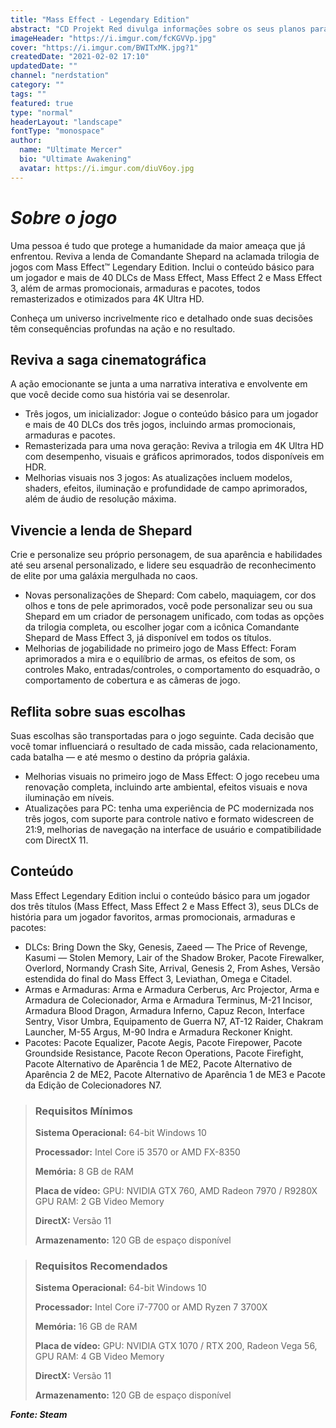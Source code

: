 ```yaml
---
title: "Mass Effect - Legendary Edition"
abstract: "CD Projekt Red divulga informações sobre os seus planos para os próximos meses."
imageHeader: "https://i.imgur.com/fcKGVVp.jpg"
cover: "https://i.imgur.com/BWITxMK.jpg?1"
createdDate: "2021-02-02 17:10"
updatedDate: ""
channel: "nerdstation"
category: ""
tags: ""
featured: true
type: "normal"
headerLayout: "landscape"
fontType: "monospace"
author:
  name: "Ultimate Mercer"
  bio: "Ultimate Awakening"
  avatar: https://i.imgur.com/diuV6oy.jpg
---
```


# _**Sobre o jogo**_

Uma pessoa é tudo que protege a humanidade da maior ameaça que já enfrentou. Reviva a lenda de Comandante Shepard na aclamada trilogia de jogos com Mass Effect™ Legendary Edition. Inclui o conteúdo básico para um jogador e mais de 40 DLCs de Mass Effect, Mass Effect 2 e Mass Effect 3, além de armas promocionais, armaduras e pacotes, todos remasterizados e otimizados para 4K Ultra HD.

Conheça um universo incrivelmente rico e detalhado onde suas decisões têm consequências profundas na ação e no resultado.

## Reviva a saga cinematográfica

A ação emocionante se junta a uma narrativa interativa e envolvente em que você decide como sua história vai se desenrolar.

- Três jogos, um inicializador: Jogue o conteúdo básico para um jogador e mais de 40 DLCs dos três jogos, incluindo armas promocionais, armaduras e pacotes.
- Remasterizada para uma nova geração: Reviva a trilogia em 4K Ultra HD com desempenho, visuais e gráficos aprimorados, todos disponíveis em HDR.
- Melhorias visuais nos 3 jogos: As atualizações incluem modelos, shaders, efeitos, iluminação e profundidade de campo aprimorados, além de áudio de resolução máxima.

## Vivencie a lenda de Shepard

Crie e personalize seu próprio personagem, de sua aparência e habilidades até seu arsenal personalizado, e lidere seu esquadrão de reconhecimento de elite por uma galáxia mergulhada no caos.

- Novas personalizações de Shepard: Com cabelo, maquiagem, cor dos olhos e tons de pele aprimorados, você pode personalizar seu ou sua Shepard em um criador de personagem unificado, com todas as opções da trilogia completa, ou escolher jogar com a icônica Comandante Shepard de Mass Effect 3, já disponível em todos os títulos.
- Melhorias de jogabilidade no primeiro jogo de Mass Effect: Foram aprimorados a mira e o equilíbrio de armas, os efeitos de som, os controles Mako, entradas/controles, o comportamento do esquadrão, o comportamento de cobertura e as câmeras de jogo.

## Reflita sobre suas escolhas

Suas escolhas são transportadas para o jogo seguinte. Cada decisão que você tomar influenciará o resultado de cada missão, cada relacionamento, cada batalha — e até mesmo o destino da própria galáxia.

- Melhorias visuais no primeiro jogo de Mass Effect: O jogo recebeu uma renovação completa, incluindo arte ambiental, efeitos visuais e nova iluminação em níveis.
- Atualizações para PC: tenha uma experiência de PC modernizada nos três jogos, com suporte para controle nativo e formato widescreen de 21:9, melhorias de navegação na interface de usuário e compatibilidade com DirectX 11.

## Conteúdo

Mass Effect Legendary Edition inclui o conteúdo básico para um jogador dos três títulos (Mass Effect, Mass Effect 2 e Mass Effect 3), seus DLCs de história para um jogador favoritos, armas promocionais, armaduras e pacotes:

- DLCs: Bring Down the Sky, Genesis, Zaeed — The Price of Revenge, Kasumi — Stolen Memory, Lair of the Shadow Broker, Pacote Firewalker, Overlord, Normandy Crash Site, Arrival, Genesis 2, From Ashes, Versão estendida do final do Mass Effect 3, Leviathan, Omega e Citadel.
- Armas e Armaduras: Arma e Armadura Cerberus, Arc Projector, Arma e Armadura de Colecionador, Arma e Armadura Terminus, M-21 Incisor, Armadura Blood Dragon, Armadura Inferno, Capuz Recon, Interface Sentry, Visor Umbra, Equipamento de Guerra N7, AT-12 Raider, Chakram Launcher, M-55 Argus, M-90 Indra e Armadura Reckoner Knight.
- Pacotes: Pacote Equalizer, Pacote Aegis, Pacote Firepower, Pacote Groundside Resistance, Pacote Recon Operations, Pacote Firefight, Pacote Alternativo de Aparência 1 de ME2, Pacote Alternativo de Aparência 2 de ME2, Pacote Alternativo de Aparência 1 de ME3 e Pacote da Edição de Colecionadores N7.

> ### **Requisitos Mínimos**
>
> **Sistema Operacional:** 64-bit Windows 10
>
> **Processador:** Intel Core i5 3570 or AMD FX-8350
>
> **Memória:** 8 GB de RAM
>
> **Placa de vídeo:** GPU: NVIDIA GTX 760, AMD Radeon 7970 / R9280X GPU RAM: 2 GB Video Memory
>
> **DirectX:** Versão 11
>
> **Armazenamento:** 120 GB de espaço disponível

> ### **Requisitos Recomendados**
>
> **Sistema Operacional:** 64-bit Windows 10
>
> **Processador:** Intel Core i7-7700 or AMD Ryzen 7 3700X
>
> **Memória:** 16 GB de RAM
>
> **Placa de vídeo:** GPU: NVIDIA GTX 1070 / RTX 200, Radeon Vega 56, GPU RAM: 4 GB Video Memory
>
> **DirectX:** Versão 11
>
> **Armazenamento:** 120 GB de espaço disponível

_**Fonte: Steam**_

